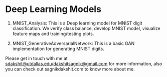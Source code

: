# Deep Learning Models

1. MNIST_Analysis: This is a Deep learning model for MNIST digit classification. We verify class balance, develop MNIST model, visualize feature maps and training/testing plots.

2. MNIST_GenerativeAdversarialNetwork: This is a basic GAN implementation for generating MNIST digits. 


Please get in touch with me at sdakshit@utdallas.edu/dakshitsagnik@gmail.com for more information, also you can check out sagnikdakshit.com to know more about me.
